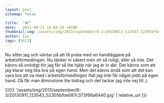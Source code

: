 ```yaml
---
layout: post
sitemap: false

title:  "AF"
date:   2013-09-11 14:04:10 +0100
thumbnail-img: /assets/img/2013/september/6-3/20130911_123543_52305bfbe087c373f66a6440.jpg
author: Eva
tags: [2013]
---
```


Nu sitter jag och väntar på att få prata med en handläggare på arbetsförmedlingen. Nu tänker ni säkert men oh så roligt,  eller så inte. Det känns så onödigt för jag får så lite hjälp när jag är in där. Det känns som att jag klarar mig lika bra på egen hand. Men det känns ändå som att det kan vara bra att va med i arbetsförmedlingen ifall jag inte får något jobb på egen hand. Då får man åtminstone lite bidrag och det tackar jag inte nej till ;)

![]({{ '/assets/img/2013/september/6-3/20130911_123543_52305bfbe087c373f66a6440.jpg'  | relative_url }})


